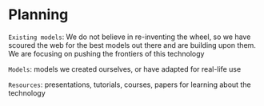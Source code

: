 # Planning

`Existing models`: We do not believe in re-inventing the wheel, so we have scoured the web for the best models out there and are building upon them. We are focusing on pushing the frontiers of this technology

`Models`: models we created ourselves, or have adapted for real-life use

`Resources`: presentations, tutorials, courses, papers for learning about the technology